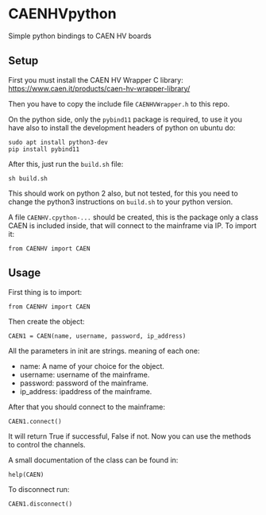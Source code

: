 # CAENHVpython

Simple python bindings to CAEN HV boards

## Setup

First you must install the CAEN HV Wrapper C library: https://www.caen.it/products/caen-hv-wrapper-library/

Then you have to copy the include file `CAENHVWrapper.h` to this repo.

On the python side, only the `pybind11` package is required, to use it you have also to install the development headers of python
on ubuntu do:

``` 
sudo apt install python3-dev
pip install pybind11
```

After this, just run the `build.sh` file:

```
sh build.sh 
```

This should work on python 2 also, but not tested, for this you need to change the python3 instructions on `build.sh` to your python version.

A file `CAENHV.cpython-...` should be created, this is the package only a class CAEN is included inside, that will connect to the mainframe via IP. To import it:

```
from CAENHV import CAEN
```

## Usage

First thing is to import:

```
from CAENHV import CAEN
```

Then create the object:

```
CAEN1 = CAEN(name, username, password, ip_address)
```

All the parameters in init are strings. meaning of each one:

- name: A name of your choice for the object.
- username: username of the mainframe.
- password: password of the mainframe.
- ip_address: ipaddress of the mainframe.

After that you should connect to the mainframe:

```
CAEN1.connect()
```

It will return True if successful, False if not. Now you can use the methods to control the channels.

A small documentation of the class can be found in:

```
help(CAEN)
```

To disconnect run:

```
CAEN1.disconnect()
```
